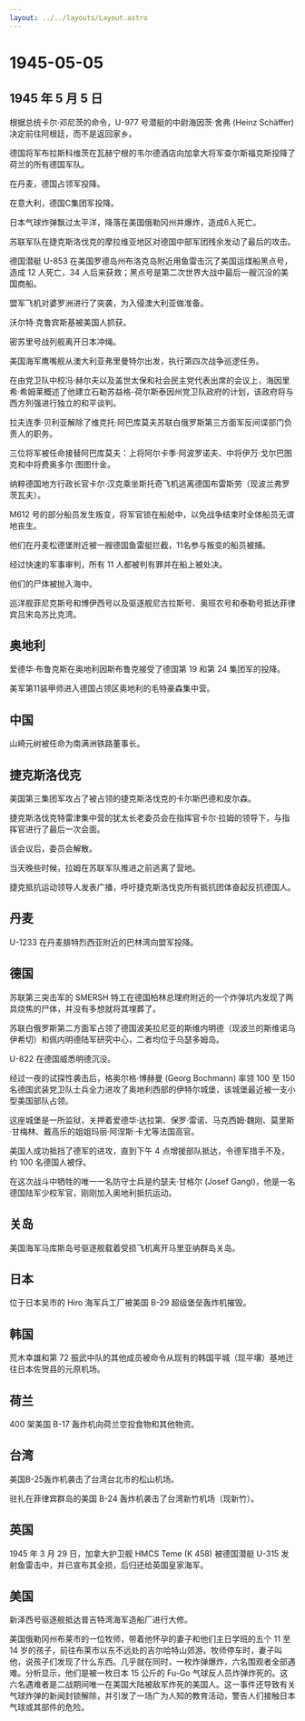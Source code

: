 ```yaml
---
layout: ../../layouts/Layout.astro
---
```


# 1945-05-05

## 1945 年 5 月 5 日

根据总统卡尔·邓尼茨的命令，U-977 号潜艇的中尉海因茨·舍弗 (Heinz
Schäffer) 决定前往阿根廷，而不是返回家乡。

德国将军布拉斯科维茨在瓦赫宁根的韦尔德酒店向加拿大将军查尔斯福克斯投降了荷兰的所有德国军队。

在丹麦，德国占领军投降。

在意大利，德国C集团军投降。

日本气球炸弹飘过太平洋，降落在美国俄勒冈州并爆炸，造成6人死亡。

苏联军队在捷克斯洛伐克的摩拉维亚地区对德国中部军团残余发动了最后的攻击。

德国潜艇 U-853
在美国罗德岛州布洛克岛附近用鱼雷击沉了美国运煤船黑点号，造成 12
人死亡，34 人后来获救；黑点号是第二次世界大战中最后一艘沉没的美国商船。

盟军飞机对婆罗洲进行了突袭，为入侵澳大利亚做准备。

沃尔特·克鲁宾斯基被美国人抓获。

密苏里号战列舰离开日本冲绳。

美国海军鹰嘴舰从澳大利亚弗里曼特尔出发，执行第四次战争巡逻任务。

在由党卫队中校冯·赫尔夫以及盖世太保和社会民主党代表出席的会议上，海因里希·希姆莱概述了他建立石勒苏益格-荷尔斯泰因州党卫队政府的计划，该政府将与西方列强进行独立的和平谈判。

拉夫连季·贝利亚解除了维克托·阿巴库莫夫苏联白俄罗斯第三方面军反间谍部门负责人的职务。

三位将军被任命接替阿巴库莫夫：上将阿尔卡季·阿波罗诺夫、中将伊万·戈尔巴图克和中将费奥多尔·图图什金。

纳粹德国地方行政长官卡尔·汉克乘坐斯托奇飞机逃离德国布雷斯劳（现波兰弗罗茨瓦夫）。

M612
号的部分船员发生叛变，将军官锁在船舱中，以免战争结束时全体船员无谓地丧生。

他们在丹麦松德堡附近被一艘德国鱼雷艇拦截，11名参与叛变的船员被捕。

经过快速的军事审判，所有 11 人都被判有罪并在船上被处决。

他们的尸体被抛入海中。

巡洋舰菲尼克斯号和博伊西号以及驱逐舰尼古拉斯号、奥班农号和泰勒号抵达菲律宾吕宋岛苏比克湾。

## 奥地利

爱德华·布鲁克斯在奥地利因斯布鲁克接受了德国第 19 和第 24 集团军的投降。

美军第11装甲师进入德国占领区奥地利的毛特豪森集中营。

## 中国

山崎元树被任命为南满洲铁路董事长。

## 捷克斯洛伐克

美国第三集团军攻占了被占领的捷克斯洛伐克的卡尔斯巴德和皮尔森。

捷克斯洛伐克特雷津集中营的犹太长老委员会在指挥官卡尔·拉姆的领导下，与指挥官进行了最后一次会面。

该会议后，委员会解散。

当天晚些时候，拉姆在苏联军队推进之前逃离了营地。

捷克抵抗运动领导人发表广播，呼吁捷克斯洛伐克所有抵抗团体奋起反抗德国人。

## 丹麦

U-1233 在丹麦腓特烈西亚附近的巴林湾向盟军投降。

## 德国

苏联第三突击军的 SMERSH
特工在德国柏林总理府附近的一个炸弹坑内发现了两具烧焦的尸体，并没有多想就将其埋葬了。

苏联白俄罗斯第二方面军占领了德国波美拉尼亚的斯维内明德（现波兰的斯维诺乌伊希切）和佩内明德陆军研究中心，二者均位于乌瑟多姆岛。

U-822 在德国威悉明德沉没。

经过一夜的试探性袭击后，格奥尔格·博赫曼 (Georg Bochmann) 率领 100 至 150
名德国武装党卫队士兵全力进攻了奥地利西部的伊特尔城堡，该城堡最近被一支小型美国部队占领。

这座城堡是一所监狱，关押着爱德华·达拉第、保罗·雷诺、马克西姆·魏刚、莫里斯·甘梅林、戴高乐的姐姐玛丽·阿涅斯·卡尤等法国高官。

美国人成功抵挡了德军的进攻，直到下午 4
点增援部队抵达，令德军措手不及，约 100 名德国人被俘。

在这次战斗中牺牲的唯一一名防守士兵是约瑟夫·甘格尔 (Josef
Gangl)，他是一名德国陆军少校军官，刚刚加入奥地利抵抗运动。

## 关岛

美国海军马库斯岛号驱逐舰载着受损飞机离开马里亚纳群岛关岛。

## 日本

位于日本吴市的 Hiro 海军兵工厂被美国 B-29 超级堡垒轰炸机摧毁。

## 韩国

荒木幸雄和第 72
振武中队的其他成员被命令从现有的韩国平城（现平壤）基地迁往日本佐贺县的元原机场。

## 荷兰

400 架美国 B-17 轰炸机向荷兰空投食物和其他物资。

## 台湾

美国B-25轰炸机袭击了台湾台北市的松山机场。

驻扎在菲律宾群岛的美国 B-24 轰炸机袭击了台湾新竹机场（现新竹）。

## 英国

1945 年 3 月 29 日，加拿大护卫舰 HMCS Teme (K 458) 被德国潜艇 U-315
发射鱼雷击中，并已宣布其全损，后归还给英国皇家海军。

## 美国

新泽西号驱逐舰抵达普吉特湾海军造船厂进行大修。

美国俄勒冈州布莱市的一位牧师，带着他怀孕的妻子和他们主日学班的五个 11 至
14
岁的孩子，前往布莱市以东不远处的吉尔哈特山郊游。牧师停车时，妻子叫他，说孩子们发现了什么东西。几乎就在同时，一枚炸弹爆炸，六名围观者全部遇难。分析显示，他们是被一枚日本
15 公斤的 Fu-Go
气球反人员炸弹炸死的。这六名遇难者是二战期间唯一在美国大陆被敌军炸死的美国人。这一事件还导致有关气球炸弹的新闻封锁解除，并引发了一场广为人知的教育活动，警告人们接触日本气球或其部件的危险。